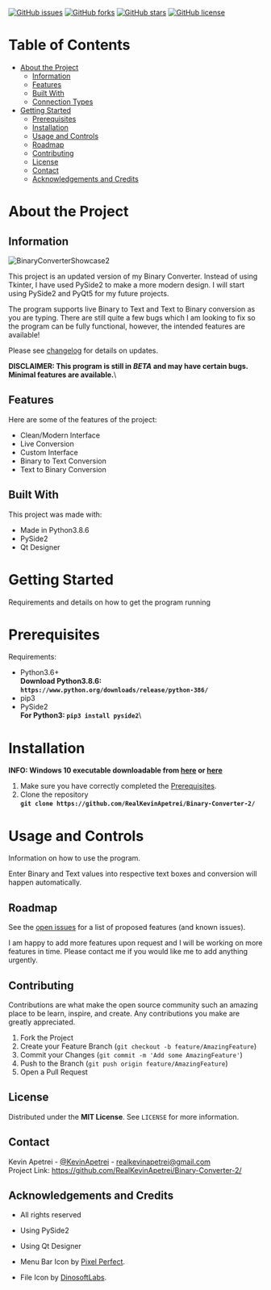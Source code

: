 [![GitHub issues](https://img.shields.io/github/issues/RealKevinApetrei/Binary-Converter-2)](https://github.com/RealKevinApetrei/Binary-Converter-2/issues) 
[![GitHub forks](https://img.shields.io/github/forks/RealKevinApetrei/Binary-Converter-2)](https://github.com/RealKevinApetrei/Binary-Converter-2/network)
[![GitHub stars](https://img.shields.io/github/stars/RealKevinApetrei/Binary-Converter-2)](https://github.com/RealKevinApetrei/Binary-Converter-2/stargazers)
[![GitHub license](https://img.shields.io/github/license/RealKevinApetrei/Binary-Converter-2)](https://github.com/RealKevinApetrei/Binary-Converter-2/blob/master/LICENSE)

# Table of Contents
- [About the Project](#about-the-project)
  - [Information](#information)
  - [Features](#features)
  - [Built With](#built-with)
  - [Connection Types](#connection-types)
- [Getting Started](#getting-started)
  - [Prerequisites](#prerequisites)
  - [Installation](#installation)
  - [Usage and Controls](#usage-and-controls)
  - [Roadmap](#roadmap)
  - [Contributing](#contributing)
  - [License](#license)
  - [Contact](#contact)
  - [Acknowledgements and Credits](#acknowledgements-and-credits)

# About the Project
## Information
![BinaryConverterShowcase2](https://user-images.githubusercontent.com/65184258/101662192-1c7a6280-3a41-11eb-9765-8c26c45de68f.gif)

This project is an updated version of my Binary Converter. Instead of using Tkinter, I have used PySide2 to make a more modern design.
I will start using PySide2 and PyQt5 for my future projects.

The program supports live Binary to Text and Text to Binary conversion as you are typing. There are still quite a few bugs which I am looking to fix so the program can be fully functional, however, the intended features are available!

Please see [changelog](https://github.com/RealKevinApetrei/Binary-Converter-2/blob/master/CHANGELOG.md) for details on updates.

**DISCLAIMER: This program is still in *BETA* and may have certain bugs. Minimal features are available.**\

## Features
Here are some of the features of the project:

- Clean/Modern Interface
- Live Conversion
- Custom Interface
- Binary to Text Conversion
- Text to Binary Conversion

## Built With
This project was made with:

- Made in Python3.8.6
- PySide2
- Qt Designer

# Getting Started
Requirements and details on how to get the program running

# Prerequisites
Requirements:

- Python3.6+\
  **Download Python3.8.6: `https://www.python.org/downloads/release/python-386/`**
- pip3
- PySide2\
  **For Python3: `pip3 install pyside2`**\

# Installation
**INFO: Windows 10 executable downloadable from [here](https://github.com/RealKevinApetrei/Binary-Converter-2/releases) or [here](https://github.com/RealKevinApetrei/Binary-Converter-2/tree/main/Windows)**

1. Make sure you have correctly completed the [Prerequisites](#prerequisites).
2. Clone the repository\
   **`git clone https://github.com/RealKevinApetrei/Binary-Converter-2/`**

# Usage and Controls
Information on how to use the program.

Enter Binary and Text values into respective text boxes and conversion will happen automatically.

## Roadmap

See the [open issues](https://github.com/RealKevinApetrei/Binary-Converter-2/issues) for a list of proposed features (and known issues).

I am happy to add more features upon request and I will be working on more features in time. Please contact me if you would like me to add anything urgently.

## Contributing

Contributions are what make the open source community such an amazing place to be learn, inspire, and create. Any contributions you make are greatly appreciated.

1. Fork the Project
2. Create your Feature Branch (`git checkout -b feature/AmazingFeature`)
3. Commit your Changes (`git commit -m 'Add some AmazingFeature'`)
4. Push to the Branch (`git push origin feature/AmazingFeature`)
5. Open a Pull Request

## License

Distributed under the **MIT License**. See `LICENSE` for more information.

## Contact

Kevin Apetrei - [@KevinApetrei](https://twitter.com/KevinApetrei) - realkevinapetrei@gmail.com\
Project Link: https://github.com/RealKevinApetrei/Binary-Converter-2/

## Acknowledgements and Credits
- All rights reserved
- Using PySide2
- Using Qt Designer

- Menu Bar Icon by [Pixel Perfect](https://www.flaticon.com/authors/pixel-perfect).
- File Icon by [DinosoftLabs](https://www.flaticon.com/authors/dinosoftlabs).
